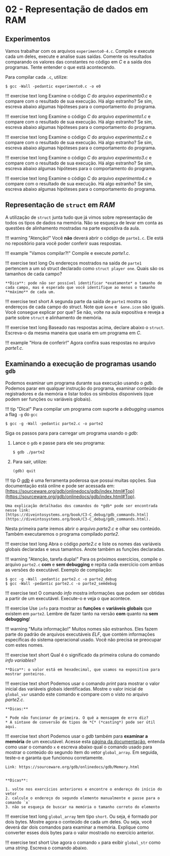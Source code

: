 # 02 - Representação de dados em RAM

## Experimentos

Vamos trabalhar com os arquivos `experimento0-4.c`. Compile e execute cada um deles, execute e analise suas saídas. Comente os resultados comparando os valores das constantes no código em *C* e a saída dos programas. Tente entender o que está acontecendo.

Para compilar cada `.c`, utilize:

<div class="termy">

```console
$ gcc -Wall -pedantic experimento0.c -o e0
```

</div>

!!! exercise text long
    Examine o código *C* do arquivo *experimento0.c* e compare com o resultado de sua execução. Há algo estranho? Se sim, escreva abaixo algumas hipóteses para o comportamento do programa.

!!! exercise text long
    Examine o código *C* do arquivo *experimento1.c* e compare com o resultado de sua execução. Há algo estranho? Se sim, escreva abaixo algumas hipóteses para o comportamento do programa.

!!! exercise text long
    Examine o código *C* do arquivo *experimento2.c* e compare com o resultado de sua execução. Há algo estranho? Se sim, escreva abaixo algumas hipóteses para o comportamento do programa.

!!! exercise text long
    Examine o código *C* do arquivo *experimento3.c* e compare com o resultado de sua execução. Há algo estranho? Se sim, escreva abaixo algumas hipóteses para o comportamento do programa.

!!! exercise text long
    Examine o código *C* do arquivo *experimento4.c* e compare com o resultado de sua execução. Há algo estranho? Se sim, escreva abaixo algumas hipóteses para o comportamento do programa.


## Representação de `struct` em *RAM*

A utilização de `struct` junta tudo que já vimos sobre representação de todos os tipos de dados na memória. Não se esqueça de levar em conta as questões de alinhamento mostradas na parte expositiva da aula.


!!! warning "Atenção!"
    Você **não** deverá abrir o código de `parte1.c`. Ele está no repositório para você poder conferir suas respostas.


!!! example "Vamos compilar?!"
    Compile e execute _parte1.c_.


!!! exercise text long
    Os endereços mostrados na saída de `parte1` pertencem a um só struct declarado como `struct player one`. Quais são os tamanhos de cada campo?

    **Dica**: pode não ser possível identificar *exatamente* o tamanho de cada campo, mas é esperado que você identifique ao menos o tamanho **máximo** de cada um.

!!! exercise text short
    A segunda parte da saída de `parte1` mostra os endereços de cada campo do struct. Note que `&one` e ` &one.icon` são iguais. Você consegue explicar por que? Se não, volte na aula expositiva e reveja a parte sobre `struct` e alinhamento de memória.

!!! exercise text long
    Baseado nas respostas acima, declare abaixo o `struct`. Escreva-o da mesma maneira que usaria em um programa em *C*.

!!! example "Hora de conferir!"
    Agora confira suas respostas no arquivo _parte1.c_.

## Examinando a execução de programas usando `gdb`

Podemos examinar um programa durante sua execução usando o *gdb*. Podemos parar em qualquer instrução do programa, examinar conteúdo de registradores e da memória e listar todos os símbolos disponíveis (que podem ser funções ou variáveis globais).

!!! tip "Dica!"
    Para compilar um programa com suporte a *debugging* usamos a flag `-g` do `gcc`



<div class="termy">

```console
$ gcc -g -Wall -pedantic parte2.c -o parte2
```

</div>


Siga os passos para para carregar um programa usando o *gdb*:

1. Lance o `gdb` e passe para ele seu programa:

    <div class="termy">

    ```console
    $ gdb ./parte2
    ```

    </div>

2. Para sair, utilize:

    <div class="termy">

    ```console
    (gdb) quit
    ```

    </div>

<!-- 2. Isto nos colocará em um prompt esperando comandos. Para **rodar** o programa até o fim execute

    <div class="termy">

    ```console
    (gdb) run
    ```

    </div>


3. Após rodar, saia do gdb (utilize `quit` para sair) e abra-o novamente com o executável `parte2` **mas não faça** `run`:

    <div class="termy">

    ```console
    (gdb) quit
    $ gdb ./parte2
    ```

    </div> -->

!!! tip
    O [*gdb*](https://diveintosystems.org/book/C3-C_debug/gdb.html) é uma ferramenta poderosa que possui muitas opções. Sua documentação está online e pode ser acessada em:
    [https://sourceware.org/gdb/onlinedocs/gdb/index.html#Top](https://sourceware.org/gdb/onlinedocs/gdb/index.html#Top).

    Uma explicação detalhadas dos comandos do *gdb* pode ser encontrada nesse link:
    [https://diveintosystems.org/book/C3-C_debug/gdb_commands.html](https://diveintosystems.org/book/C3-C_debug/gdb_commands.html).

Nesta primeira parte iremos abrir o arquivo *parte2.c* e olhar seu conteúdo. Também executaremos o programa compilado *parte2*.

!!! exercise text long
    Abra o código *parte2.c* e liste os nomes das variáveis globais declaradas e seus tamanhos. Anote também as funções declaradas.

!!! warning "Atenção, tarefa dupla!"
    Para os próximos exercícios, compile o arquivo `parte2.c` **com** e **sem debugging** e repita cada exercício com ambas as versões do executável. Exemplo de compilação:

<div class="termy">

```console
$ gcc -g -Wall -pedantic parte2.c -o parte2_debug
$ gcc -Wall -pedantic parte2.c -o parte2_semdebug
```

</div>

!!! exercise text
    O comando *info* mostra informações que podem ser obtidas a partir de um executável. Execute-o e veja o que acontece.

!!! exercise
    Use `info` para mostrar as **funções** e **variáveis globais** que existem em `parte2`. Lembre de fazer tanto na versão **com** quanto na **sem debugging**!

!!! warning "Muita informação!"
    Muitos nomes são estranhos. Eles fazem parte do padrão de arquivos executáveis *ELF*, que contém informações específicas do sistema operacional usado. Você não precisa se preocupar com estes nomes.

!!! exercise text short
    Qual é o significado da primeira coluna do comando *info variables*?

    **Dica**: o valor está em hexadecimal, que usamos na expositiva para mostrar ponteiros.

!!! exercise text short
    Podemos usar o comando *print* para mostrar o valor inicial das variáveis globais identificadas. Mostre o valor inicial de `global_var` usando este comando e compare com o visto no arquivo *parte2.c*.

    **Dicas:**

    * Pode não funcionar de primeira. O quê a mensagem de erro diz?
    * A sintaxe de conversão de tipos de *C* (*casting*) pode ser útil aqui.


!!! exercise text short
    Podemos usar o *gdb* também para **examinar a memória** de um executável. Acesse esta [página da documentação](https://sourceware.org/gdb/onlinedocs/gdb/Memory.html), entenda como usar o comando `x` e escreva abaixo qual o comando usado para mostrar o conteúdo do segundo item do vetor `global_array`. Em seguida, teste-o e garanta que funcionou corretamente.

    Link: https://sourceware.org/gdb/onlinedocs/gdb/Memory.html


    **Dicas**:

    1. volte nos exercícios anteriores e encontre o endereço do início do vetor
    2. calcule o endereço do segundo elemento manualmente e passe para o comando `x`
    3. não se esqueça de buscar na memória o tamanho correto do elemento


!!! exercise text long
    `global_array` tem tipo `short`. Ou seja, é formado por dois bytes. Mostre agora o conteúdo de cada um deles. Ou seja, você deverá dar dois comandos para examinar a memória. Explique como converter esses dois bytes para o valor mostrado no exercício anterior.

!!! exercise text short
    Use agora o comando `x` para exibir `global_str` como uma *string*. Escreva o comando abaixo.
